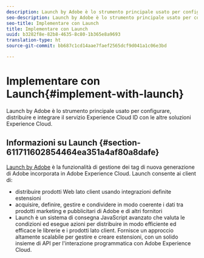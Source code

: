 ```yaml
---
description: Launch by Adobe è lo strumento principale usato per configurare, distribuire e integrare il servizio Experience Cloud ID con le altre soluzioni Experience Cloud.
seo-description: Launch by Adobe è lo strumento principale usato per configurare, distribuire e integrare il servizio Experience Cloud ID con le altre soluzioni Experience Cloud.
seo-title: Implementare con Launch
title: Implementare con Launch
uuid: b3282f8e-82b8-4635-8c80-1b365e8a9693
translation-type: ht
source-git-commit: bb687c1cd14aae7faef2565dcf9d041a1c06e3bd

---
```



# Implementare con Launch{#implement-with-launch}

Launch by Adobe è lo strumento principale usato per configurare, distribuire e integrare il servizio Experience Cloud ID con le altre soluzioni Experience Cloud.

## Informazioni su Launch {#section-611711602854464ea351a4af80a8dafe}

[Launch by Adobe](https://docs.adobelaunch.com/) è la funzionalità di gestione dei tag di nuova generazione di Adobe incorporata in Adobe Experience Cloud. Launch consente ai client di:

* distribuire prodotti Web lato client usando integrazioni definite estensioni
* acquisire, definire, gestire e condividere in modo coerente i dati tra prodotti marketing e pubblicitari di Adobe e di altri fornitori
* Launch è un sistema di consegna JavaScript avanzato che valuta le condizioni ed esegue azioni per distribuire in modo efficiente ed efficace le librerie e i prodotti lato client. Fornisce un approccio altamente scalabile per gestire e creare estensioni, con un solido insieme di API per l&#39;interazione programmatica con Adobe Experience Cloud.

